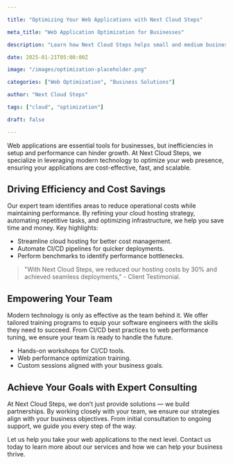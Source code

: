```yaml
---

title: "Optimizing Your Web Applications with Next Cloud Steps"

meta_title: "Web Application Optimization for Businesses"

description: "Learn how Next Cloud Steps helps small and medium businesses streamline their web applications with modern technology."

date: 2025-01-21T05:00:00Z

image: "/images/optimization-placeholder.png"

categories: ["Web Optimization", "Business Solutions"]

author: "Next Cloud Steps"

tags: ["cloud", "optimization"]

draft: false

---
```


Web applications are essential tools for businesses, but inefficiencies in setup and performance can hinder growth. At Next Cloud Steps, we specialize in leveraging modern technology to optimize your web presence, ensuring your applications are cost-effective, fast, and scalable.

## Driving Efficiency and Cost Savings

Our expert team identifies areas to reduce operational costs while maintaining performance. By refining your cloud hosting strategy, automating repetitive tasks, and optimizing infrastructure, we help you save time and money. Key highlights:

- Streamline cloud hosting for better cost management.
- Automate CI/CD pipelines for quicker deployments.
- Perform benchmarks to identify performance bottlenecks.

> "With Next Cloud Steps, we reduced our hosting costs by 30% and achieved seamless deployments," - Client Testimonial.

## Empowering Your Team

Modern technology is only as effective as the team behind it. We offer tailored training programs to equip your software engineers with the skills they need to succeed. From CI/CD best practices to web performance tuning, we ensure your team is ready to handle the future.

- Hands-on workshops for CI/CD tools.
- Web performance optimization training.
- Custom sessions aligned with your business goals.

## Achieve Your Goals with Expert Consulting

At Next Cloud Steps, we don’t just provide solutions — we build partnerships. By working closely with your team, we ensure our strategies align with your business objectives. From initial consultation to ongoing support, we guide you every step of the way.

Let us help you take your web applications to the next level. Contact us today to learn more about our services and how we can help your business thrive.
